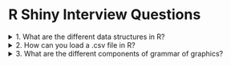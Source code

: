 # R Shiny Interview Questions 

<details>
<summary> 1. What are the different data structures in R?  </summary>
<br/>

Broadly speaking these are Data Structures available in R:
* Vector - A vector is a sequence of data elements of the same basic type. Members in a vector are called components.
* List	- Lists are the R objects which contain elements of different types like − numbers, strings, vectors or another list inside it.
* Matrix - A matrix is a two-dimensional data structure. Matrices are used to bind vectors from the same length.  All the elements of a matrix must be of the same type (numeric, logical, character, complex).
* Dataframe - A data frame is more generic than a matrix, i.e different columns can have different data types (numeric, character, logical, etc). It combines features of matrices and lists like a rectangular list.
  
---
</details>

<details>
<summary> 2. How can you load a .csv file in R?  </summary>
<br/>

```r
house<-read.csv("C:/Users/User/Desktop/data.csv")
```
  
---
</details>

<details>
<summary> 3. What are the different components of grammar of graphics? </summary>
<br/>

Broadly speaking these are different components in grammar of graphics:

* Data layer
* Aesthetics layer
* Geometry layer
* Facet layer
* Co-ordinate layer
* Themes layer
  
---
</details>

